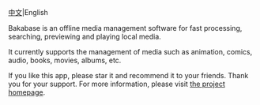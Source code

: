 [中文](README.md)|English

Bakabase is an offline media management software for fast processing, searching, previewing and playing local media. 

It currently supports the management of media such as animation, comics, audio, books, movies, albums, etc. 

If you like this app, please star it and recommend it to your friends. Thank you for your support. For more information, please visit [the project homepage](https://bakabase.anobaka.com/).